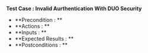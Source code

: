 **Test Case : Invalid Aurthentication With DUO Security**
  * **Precondition : **
  * **Actions : **
  * **Inputs : **
  * **Expected Results : **
  * **Postconditions : **
